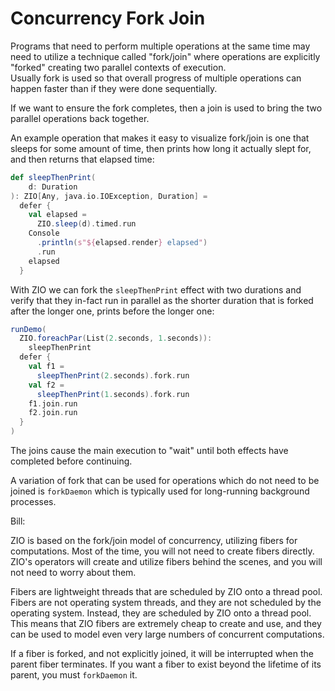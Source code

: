 # Concurrency Fork Join

Programs that need to perform multiple operations at the same time may need to utilize a technique called "fork/join" where 
operations are explicitly "forked" creating two parallel contexts of execution.  
Usually fork is used so that overall progress of multiple operations can happen faster than if they were done sequentially.  

If we want to ensure the fork completes, then a join is used to bring the two parallel operations back together.

An example operation that makes it easy to visualize fork/join is one that sleeps for some amount of time, 
then prints how long it actually slept for, and then returns that elapsed time:
```scala mdoc
def sleepThenPrint(
    d: Duration
): ZIO[Any, java.io.IOException, Duration] =
  defer {
    val elapsed =
      ZIO.sleep(d).timed.run
    Console
      .println(s"${elapsed.render} elapsed")
      .run
    elapsed
  }
```

With ZIO we can fork the `sleepThenPrint` effect with two durations and verify that they in-fact run in parallel as 
the shorter duration that is forked after the longer one, prints before the longer one:
```scala mdoc
runDemo(
  ZIO.foreachPar(List(2.seconds, 1.seconds)):
    sleepThenPrint
  defer {
    val f1 =
      sleepThenPrint(2.seconds).fork.run
    val f2 =
      sleepThenPrint(1.seconds).fork.run
    f1.join.run
    f2.join.run
  }
)
```

The joins cause the main execution to "wait" until both effects have completed before continuing.

A variation of fork that can be used for operations which do not need to be joined is `forkDaemon` which is typically used for long-running background processes.

Bill:

ZIO is based on the fork/join model of concurrency, utilizing fibers for computations.
Most of the time, you will not need to create fibers directly.
ZIO's operators will create and utilize fibers behind the scenes, and you will not need to worry about them.

Fibers are lightweight threads that are scheduled by ZIO onto a thread pool.
Fibers are not operating system threads, and they are not scheduled by the operating system.
Instead, they are scheduled by ZIO onto a thread pool.
This means that ZIO fibers are extremely cheap to create and use, and they can be used to model even very large numbers of concurrent computations.

If a fiber is forked, and not explicitly joined, it will be interrupted when the parent fiber terminates.
If you want a fiber to exist beyond the lifetime of its parent, you must `forkDaemon` it.
